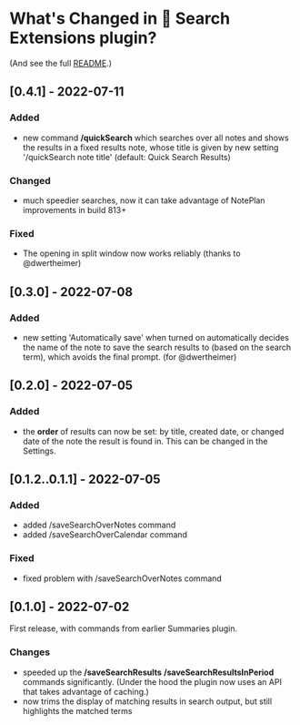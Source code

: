 # What's Changed in 🔎 Search Extensions plugin?
(And see the full [README](https://github.com/NotePlan/plugins/tree/main/jgclark.SearchExtensions).)
<!-- 
- searches now run over Weekly Notes as well (now the underlying API has been extended)
-->
## [0.4.1] - 2022-07-11
### Added
- new command **/quickSearch** which searches over all notes and shows the results in a fixed results note, whose title is given by new setting '/quickSearch note title' (default: Quick Search Results)
### Changed
- much speedier searches, now it can take advantage of NotePlan improvements in build 813+
### Fixed
- The opening in split window now works reliably (thanks to @dwertheimer)

## [0.3.0] - 2022-07-08
### Added
- new setting 'Automatically save' when turned on automatically decides the name of the note to save the search results to (based on the search term), which avoids the final prompt. (for @dwertheimer)

## [0.2.0] - 2022-07-05
### Added
- the **order** of results can now be set: by title, created date, or changed date of the note the result is found in. This can be changed in the Settings.

## [0.1.2..0.1.1] - 2022-07-05
### Added
- added /saveSearchOverNotes command
- added /saveSearchOverCalendar command
### Fixed
- fixed problem with /saveSearchOverNotes command

## [0.1.0] - 2022-07-02
First release, with commands from earlier Summaries plugin.
### Changes
- speeded up the **/saveSearchResults** **/saveSearchResultsInPeriod** commands significantly. (Under the hood the plugin now uses an API that takes advantage of caching.)
- now trims the display of matching results in search output, but still highlights the matched terms
